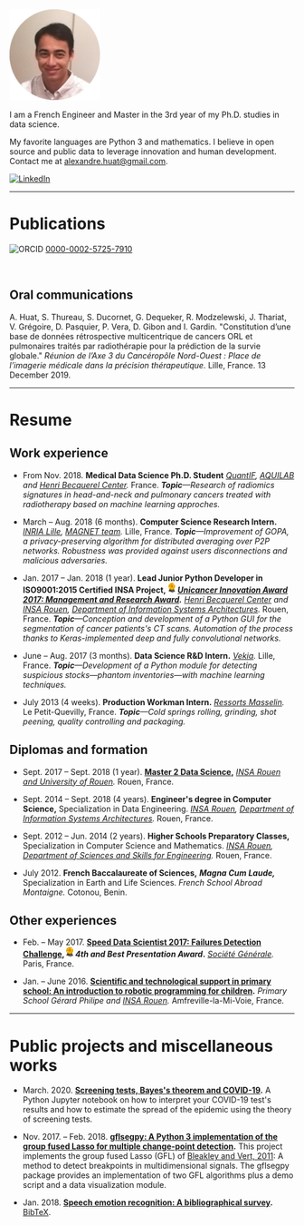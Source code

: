 <img alt="Portrait" src="photo_cv_rond_20180922.png" height="160">

I am a French Engineer and Master in the 3rd year of my Ph.D. studies in data science.

My favorite languages are Python 3 and mathematics. I believe in open source and public data to leverage innovation and human development. Contact me at <alexandre.huat@gmail.com>.

[<img alt="LinkedIn" src="https://upload.wikimedia.org/wikipedia/commons/thumb/c/ca/LinkedIn_logo_initials.png/768px-LinkedIn_logo_initials.png" height="20">](https://www.linkedin.com/in/alexandre-huat/)

----

# Publications

<img alt="ORCID" src="https://orcid.org/assets/vectors/orcid.logo.svg" height="14"> [0000-0002-5725-7910](https://orcid.org/0000-0002-5725-7910)

<div>
<script src="https://bibbase.org/show?bib=https%3A%2F%2Fraw.githubusercontent.com%2Falexandrehuat%2Falexandrehuat.github.io%2Fmaster%2Fmy_publications.bib&jsonp=1"></script>
</div>
<br>

## Oral communications

A. Huat, S. Thureau, S. Ducornet, G. Dequeker, R. Modzelewski, J. Thariat, V. Grégoire, D. Pasquier, P. Vera, D. Gibon and I. Gardin. "Constitution d’une base de données rétrospective multicentrique de cancers ORL et pulmonaires traités par radiothérapie pour la prédiction de la survie globale." *Réunion de l’Axe 3 du Cancéropôle Nord-Ouest : Place de l’imagerie médicale dans la précision thérapeutique.* Lille, France. 13 December 2019.

----

# Resume

## Work experience

* From Nov. 2018. **Medical Data Science Ph.D. Student** *[QuantIF](http://www.litislab.fr/equipe/quantif/), [AQUILAB](https://www.aquilab.com/) and [Henri Becquerel Center](https://www.becquerel.fr/la-recherche/recherche-fondamentale/).* France. *__Topic__—Research of radiomics signatures in head-and-neck and pulmonary cancers treated with radiotherapy based on machine learning approches.*

* March – Aug. 2018 (6 months).  **Computer Science Research Intern.** *[INRIA Lille](https://www.inria.fr/centre/lille), [MAGNET team](https://team.inria.fr/magnet).* Lille, France. *__Topic__—Improvement of GOPA, a privacy-preserving algorithm for distributed averaging over P2P networks. Robustness was provided against users disconnections and malicious adversaries.*

* Jan. 2017 – Jan. 2018 (1 year). **Lead Junior Python Developer in ISO9001:2015 Certified INSA Project,** <img alt="Award" src="images/award-medal.png" height="18"> **_[Unicancer Innovation Award 2017: Management and Research Award](http://www.unicancer.fr/actualites/groupe/prix-unicancer-innovation-2017-les-centres-reinventent-cancerologie-pour-les-patients#bodycomp)._** *[Henri Becquerel Center](http://www.becquerel.fr/) and [INSA Rouen](https://www.insa-rouen.fr), [Department of Information Systems Architectures](http://asi.insa-rouen.fr/?language=en).* Rouen, France. *__Topic__—Conception and development of a Python GUI for the segmentation of cancer patients's CT scans. Automation of the process thanks to Keras-implemented deep and fully convolutional networks.*

* June – Aug. 2017 (3 months). **Data Science R&D Intern.** *[Vekia](http://www.vekia.co.uk).* Lille, France. *__Topic__—Development of a Python module for detecting suspicious stocks—phantom inventories—with machine learning techniques.*

* July 2013 (4 weeks). **Production Workman Intern.** *[Ressorts Masselin](http://www.masselin.com/fr/).* Le Petit-Quevilly, France. _**Topic**—Cold springs rolling, grinding, shot peening, quality controlling and packaging._

## Diplomas and formation

* Sept. 2017 – Sept. 2018 (1 year). **[Master 2 Data Science](http://mastersid.univ-rouen.fr/en/sd.php),** *[INSA Rouen and University of Rouen](http://www.univ-rouen.fr).* Rouen, France.

* Sept. 2014 – Sept. 2018 (4 years). **Engineer's degree in Computer Science,** Specialization in Data Engineering. *[INSA Rouen](https://www.insa-rouen.fr), [Department of Information Systems Architectures](http://asi.insa-rouen.fr/?language=en).* Rouen, France.

* Sept. 2012 – Jun. 2014 (2 years). **Higher Schools Preparatory Classes,** Specialization in Computer Science and Mathematics. *[INSA Rouen](https://www.insa-rouen.fr), [Department of Sciences and Skills for Engineering](http://asi.insa-rouen.fr/?language=en).* Rouen, France.

* July 2012. **French Baccalaureate of Sciences,** **_Magna Cum Laude,_** Specialization in Earth and Life Sciences. *French School Abroad Montaigne.* Cotonou, Benin.

## Other experiences

* Feb. – May 2017. **[Speed Data Scientist 2017: Failures Detection Challenge](http://speed-data-scientist.bemyapp.com), _<img alt="Award" src="images/award-medal.png" height="18"> 4th and Best Presentation Award_.** *[Société Générale](https://www.societegenerale.fr).* Paris, France.

* Jan. – June 2016. **[Scientific and technological support in primary school: An introduction to robotic programming for children](https://www.dropbox.com/s/s3966fsgtphrx1s/ASTEP2016_AlexandreHuat_Rapport.pdf?dl=0).** *Primary School Gérard Philipe and [INSA Rouen](https://www.insa-rouen.fr).* Amfreville-la-Mi-Voie, France.

----

# Public projects and miscellaneous works

* March. 2020. **[Screening tests, Bayes's theorem and COVID-19](https://gist.github.com/alexandrehuat/f0c7854e911847ef74e79b60cbd9747c).** A Python Jupyter notebook on how to interpret your COVID-19 test's results and how to estimate the spread of the epidemic using the theory of screening tests.

* Nov. 2017. – Feb. 2018. **[gflsegpy: A Python 3 implementation of the group fused Lasso for multiple change-point detection](https://github.com/alexandrehuat/gflsegpy).** This project implements the group fused Lasso (GFL) of [Bleakley and Vert, 2011](https://arxiv.org/abs/1106.4199): A method to detect breakpoints in multidimensional signals. The gflsegpy package provides an implementation of two GFL algorithms plus a demo script and a data visualization module.

* Jan. 2018. **[Speech emotion recognition: A bibliographical survey](SER_Survey_elsarticle.pdf).** [BibTeX](SER_Survey_cite_this.bib).
